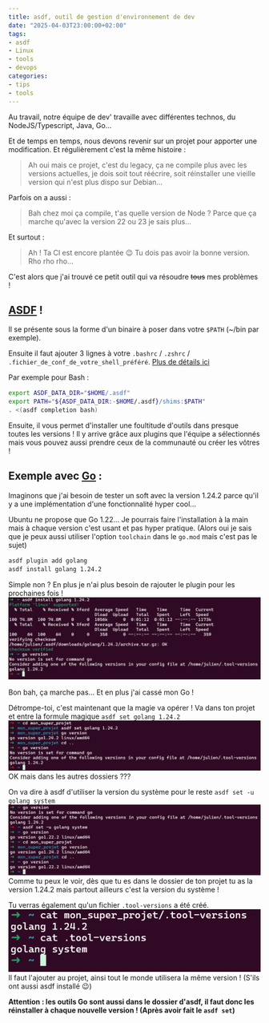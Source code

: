 ```yaml
---
title: asdf, outil de gestion d'environnement de dev
date: "2025-04-03T23:00:00+02:00"
tags:
- asdf
- Linux
- tools
- devops
categories:
- tips
- tools
---
```

Au travail, notre équipe de dev' travaille avec différentes technos, du NodeJS/Typescript, Java, Go...

Et de temps en temps, nous devons revenir sur un projet pour apporter une modification.
Et régulièrement c'est la même histoire :
> Ah oui mais ce projet, c'est du legacy, ça ne compile plus avec les versions actuelles, je dois soit tout réécrire, soit réinstaller une vieille version qui n'est plus dispo sur Debian...

Parfois on a aussi :
> Bah chez moi ça compile, t'as quelle version de Node ? Parce que ça marche qu'avec la version 22 ou 23 je sais plus...

Et surtout :
> Ah ! Ta CI est encore plantée 😉 Tu dois pas avoir la bonne version. Rho rho rho...

C'est alors que j'ai trouvé ce petit outil qui va résoudre ~~tous~~ mes problèmes !

## [ASDF](https://asdf-vm.com/) !

Il se présente sous la forme d'un binaire à poser dans votre `$PATH` (~/bin par exemple).

Ensuite il faut ajouter 3 lignes à votre `.bashrc` / `.zshrc` / `.fichier_de_conf_de_votre_shell_préféré`.
[Plus de détails ici](https://asdf-vm.com/guide/getting-started.html)

Par exemple pour Bash :
```bash
export ASDF_DATA_DIR="$HOME/.asdf"
export PATH="${ASDF_DATA_DIR:-$HOME/.asdf}/shims:$PATH"
. <(asdf completion bash)
```

Ensuite, il vous permet d'installer une foultitude d'outils dans presque toutes les versions !
Il y arrive grâce aux plugins que l'équipe a sélectionnés mais vous pouvez aussi prendre ceux de la communauté ou créer les vôtres !

## Exemple avec [Go](https://go.dev/) :

Imaginons que j'ai besoin de tester un soft avec la version 1.24.2 parce qu'il y a une implémentation d'une fonctionnalité hyper cool...

Ubuntu ne propose que Go 1.22... Je pourrais faire l'installation à la main mais à chaque version c'est usant et pas hyper pratique.
(Alors oui je sais que je peux aussi utiliser l'option `toolchain` dans le `go.mod` mais c'est pas le sujet)

```bash
asdf plugin add golang
asdf install golang 1.24.2
```

Simple non ? En plus je n'ai plus besoin de rajouter le plugin pour les prochaines fois !
![go version](install_go_1.png)

Bon bah, ça marche pas... Et en plus j'ai cassé mon Go ! 

Détrompe-toi, c'est maintenant que la magie va opérer !
Va dans ton projet et entre la formule magique ```asdf set golang 1.24.2``` ![asdf set golang 1.24.2](install_go_2.png)
OK mais dans les autres dossiers ???

On va dire à asdf d'utiliser la version du système pour le reste ```asdf set -u golang system``` ![asdf set -u](install_go_3.png)
Comme tu peux le voir, dès que tu es dans le dossier de ton projet tu as la version 1.24.2 mais partout ailleurs c'est la version du système !

Tu verras également qu'un fichier ```.tool-versions``` a été créé.
![.tool-versions](tool-versions.png)
Il faut l'ajouter au projet, ainsi tout le monde utilisera la même version ! (S'ils ont aussi asdf installé 😉)

**Attention : les outils Go sont aussi dans le dossier d'asdf, il faut donc les réinstaller à chaque nouvelle version ! (Après avoir fait le `asdf set`)**